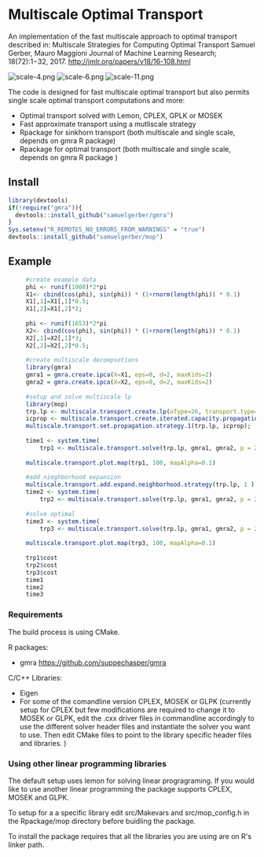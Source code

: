 # Multiscale Optimal Transport

An implementation of the fast multiscale approach to optimal transport described in:
 Multiscale Strategies for Computing Optimal Transport
 Samuel Gerber, Mauro Maggioni
 Journal of Machine Learning Research; 18(72):1−32, 2017.
 http://jmlr.org/papers/v18/16-108.html

![scale-4.png](https://bitbucket.org/repo/XyGX46/images/333242785-scale-4.png)
![scale-6.png](https://bitbucket.org/repo/XyGX46/images/661701334-scale-6.png)
![scale-11.png](https://bitbucket.org/repo/XyGX46/images/104944428-scale-11.png)

The code is designed for fast multiscale optimal transport but also permits single scale optimal transport computations and more:

* Optimal transport solved with Lemon, CPLEX, GPLK or MOSEK
* Fast approximate transport using a mutliscale strategy
* Rpackage for sinkhorn transport (both multiscale and single scale, depends on gmra R package)
* Rpackage for optimal transport (both multiscale and single scale, depends on gmra R package )

## Install

```R
library(devtools)
if(!require("gmra")){
  devtools::install_github("samuelgerber/gmra")
}
Sys.setenv("R_REMOTES_NO_ERRORS_FROM_WARNINGS" = "true")
devtools::install_github("samuelgerber/mop")
```

## Example
```R
     #create example data  
     phi <- runif(1000)*2*pi
     X1<- cbind(cos(phi), sin(phi)) * (1+rnorm(length(phi)) * 0.1)
     X1[,1]=X1[,1]*0.5;
     X1[,2]=X1[,2]*2;
     
     phi <- runif(1653)*2*pi
     X2<- cbind(cos(phi), sin(phi)) * (1+rnorm(length(phi)) * 0.1)
     X2[,1]=X2[,1]*3;
     X2[,2]=X2[,2]*0.5;
     
     #create multiscale decompsotions
     library(gmra)
     gmra1 = gmra.create.ipca(X=X1, eps=0, d=2, maxKids=2)
     gmra2 = gmra.create.ipca(X=X2, eps=0, d=2, maxKids=2)
     
     #setup and solve multiscale lp
     library(mop)
     trp.lp <- multiscale.transport.create.lp(oType=26, transport.type=5, massCost=0.1)
     icprop <- multiscale.transport.create.iterated.capacity.propagation.strategy(1, 0)
     multiscale.transport.set.propagation.strategy.1(trp.lp, icprop);
     
     time1 <- system.time( 
         trp1 <- multiscale.transport.solve(trp.lp, gmra1, gmra2, p = 2, nType=0, dType=1, scaleMass=FALSE) )
     
     multiscale.transport.plot.map(trp1, 100, mapAlpha=0.1)
     
     #add nieghborhood expansion
     multiscale.transport.add.expand.neighborhood.strategy(trp.lp, 1 ) 
     time2 <- system.time( 
         trp2 <- multiscale.transport.solve(trp.lp, gmra1, gmra2, p = 2, nType=0, dType=1) )
     
     #solve optimal
     time3 <- system.time( 
         trp3 <- multiscale.transport.solve(trp.lp, gmra1, gmra2, p = 2, nType=0, dType=1, scale1=0, scale2=0, scaleMass=FALSE) )
     
     multiscale.transport.plot.map(trp3, 100, mapAlpha=0.1)
     
     trp1$cost
     trp2$cost
     trp3$cost
     time1
     time2
     time3
```

### Requirements

The build process is using CMake.

R packages:

* gmra https://github.com/suppechasper/gmra

C/C++ Libraries:

* Eigen
* For some of the comandline  version CPLEX, MOSEK or GLPK (currently setup for CPLEX but few modifications are required to change it to MOSEK or GLPK, edit the .cxx driver files in commandline accordingly to use the different solver header files and instantiate the solver you want to use. Then edit CMake files to point to the library specific header files and libraries. )


### Using other linear programming libraries

The default setup uses lemon for solving linear progragraming. If you would
like to use another linear programming the package supports CPLEX, MOSEK and
GLPK.

To setup for a a specific library edit src/Makevars and src/mop_config.h in the
Rpackage/mop directory before buidling the package.

To install the package requires that all the libraries you are using are on R's linker path.
